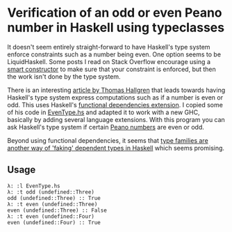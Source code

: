# Verification of an odd or even Peano number in Haskell using typeclasses

It doesn't seem entirely straight-forward to have Haskell's type system enforce
constraints such as a number being even. One option seems to be
LiquidHaskell. Some posts I read on Stack Overflow encourage using a [smart
constructor](http://haskell.org/haskellwiki/Smart_constructors) to make sure
that your constraint is enforced, but then the work isn't done by the type
system.

There is an interesting [article by Thomas
Hallgren](http://citeseerx.ist.psu.edu/viewdoc/summary?doi=10.1.1.22.7806) that
leads towards having Haskell's type system express computations such as if a
number is even or odd. This uses Haskell's [functional dependencies
extension](http://www.haskell.org/haskellwiki/Functional_dependencies). I copied
some of his code in [EvenType.hs](EvenType.hs) and adapted it to work with a new
GHC, basically by adding several language extensions. With this program you can
ask Haskell's type system if certain [Peano
numbers](http://www.haskell.org/haskellwiki/Peano_numbers) are even or odd.

Beyond using functional dependencies, it seems that [type families are another
way of 'faking' dependent types in Haskell](http://citeseerx.ist.psu.edu/viewdoc/summary?doi=10.1.1.22.2636) which seems promising.

## Usage

    λ: :l EvenType.hs
    λ: :t odd (undefined::Three)
    odd (undefined::Three) :: True
    λ: :t even (undefined::Three)
    even (undefined::Three) :: False
    λ: :t even (undefined::Four)
    even (undefined::Four) :: True
